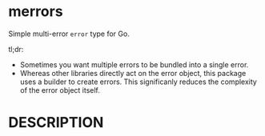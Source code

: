merrors
=======

Simple multi-error `error` type for Go.

tl;dr:

* Sometimes you want multiple errors to be bundled into a single error.
* Whereas other libraries directly act on the error object, this package uses a builder to create errors. This significanly reduces the complexity of the error object itself.

# DESCRIPTION

<!-- INCLUDE(merror_example_test.go) -->
<!-- END INCLUDE -->
